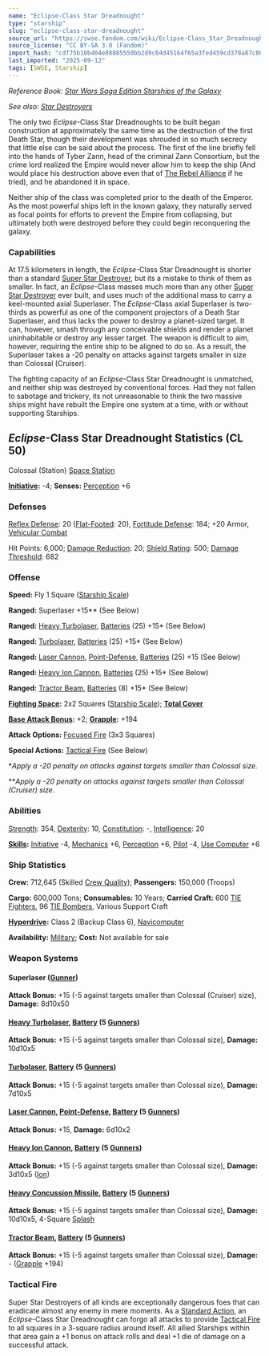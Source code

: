 ```yaml
---
name: "Eclipse-Class Star Dreadnought"
type: "starship"
slug: "eclipse-class-star-dreadnought"
source_url: "https://swse.fandom.com/wiki/Eclipse-Class_Star_Dreadnought"
source_license: "CC BY-SA 3.0 (Fandom)"
import_hash: "cdf75b10b404e88885550bb2d9c04d45164f65a3fed459cd378a87c805b337fc"
last_imported: "2025-09-12"
tags: [SWSE, Starship]
---
```

*Reference Book: [Star Wars Saga Edition Starships of the Galaxy](https://swse.fandom.com/wiki/Star_Wars_Saga_Edition_Starships_of_the_Galaxy)*

*See also: [Star Destroyers](https://swse.fandom.com/wiki/Star_Destroyers)*

The only two *Eclipse*-Class Star Dreadnoughts to be built began construction at approximately the same time as the destruction of the first Death Star, though their development was shrouded in so much secrecy that little else can be said about the process. The first of the line briefly fell into the hands of Tyber Zann, head of the criminal Zann Consortium, but the crime lord realized the Empire would never allow him to keep the ship (And would place his destruction above even that of [The Rebel Alliance](https://swse.fandom.com/wiki/The_Rebel_Alliance) if he tried), and he abandoned it in space.

Neither ship of the class was completed prior to the death of the Emperor. As the most powerful ships left in the known galaxy, they naturally served as focal points for efforts to prevent the Empire from collapsing, but ultimately both were destroyed before they could begin reconquering the galaxy.

### Capabilities
At 17.5 kilometers in length, the *Eclipse*-Class Star Dreadnought is shorter than a standard [Super Star Destroyer](https://swse.fandom.com/wiki/Super_Star_Destroyer), but its a mistake to think of them as smaller. In fact, an *Eclipse*-Class masses much more than any other [Super Star Destroyer](https://swse.fandom.com/wiki/Super_Star_Destroyer) ever built, and uses much of the additional mass to carry a keel-mounted axial Superlaser. The *Eclipse*-Class axial Superlaser is two-thirds as powerful as one of the component projectors of a Death Star Superlaser, and thus lacks the power to destroy a planet-sized target. It can, however, smash through any conceivable shields and render a planet uninhabitable or destroy any lesser target. The weapon is difficult to aim, however, requiring the entire ship to be aligned to do so. As a result, the Superlaser takes a -20 penalty on attacks against targets smaller in size than Colossal (Cruiser).

The fighting capacity of an *Eclipse*-Class Star Dreadnought is unmatched, and neither ship was destroyed by conventional forces. Had they not fallen to sabotage and trickery, its not unreasonable to think the two massive ships might have rebuilt the Empire one system at a time, with or without supporting Starships.

## *Eclipse*-Class Star Dreadnought Statistics (CL 50)
Colossal (Station) [Space Station](https://swse.fandom.com/wiki/Space_Station)

**[Initiative](https://swse.fandom.com/wiki/Initiative):** -4; **Senses:** [Perception](https://swse.fandom.com/wiki/Perception) +6
### Defenses
[Reflex Defense](https://swse.fandom.com/wiki/Reflex_Defense_(Vehicles)): 20 ([Flat-Footed](https://swse.fandom.com/wiki/Flat-Footed): 20), [Fortitude Defense](https://swse.fandom.com/wiki/Fortitude_Defense_(Vehicles)): 184; +20 Armor, [Vehicular Combat](https://swse.fandom.com/wiki/Vehicular_Combat)

Hit Points: 6,000; [Damage Reduction](https://swse.fandom.com/wiki/Damage_Reduction): 20; [Shield Rating](https://swse.fandom.com/wiki/Shield_Rating): 500; [Damage Threshold](https://swse.fandom.com/wiki/Damage_Threshold_(Vehicles)): 682
### Offense
**Speed:** Fly 1 Square ([Starship Scale](https://swse.fandom.com/wiki/Starship_Scale))

**Ranged:** Superlaser +15** (See Below)

**Ranged:** [Heavy Turbolaser](https://swse.fandom.com/wiki/Heavy_Turbolaser), [Batteries](https://swse.fandom.com/wiki/Weapon_Batteries) (25) +15* (See Below)

**Ranged:** [Turbolaser](https://swse.fandom.com/wiki/Turbolaser), [Batteries](https://swse.fandom.com/wiki/Weapon_Batteries) (25) +15* (See Below)

**Ranged:** [Laser Cannon](https://swse.fandom.com/wiki/Laser_Cannon), [Point-Defense](https://swse.fandom.com/wiki/Point-Defense), [Batteries](https://swse.fandom.com/wiki/Weapon_Batteries) (25) +15 (See Below)

**Ranged:** [Heavy Ion Cannon](https://swse.fandom.com/wiki/Heavy_Ion_Cannon), [Batteries](https://swse.fandom.com/wiki/Weapon_Batteries) (25) +15* (See Below)

**Ranged:** [Tractor Beam](https://swse.fandom.com/wiki/Tractor_Beam), [Batteries](https://swse.fandom.com/wiki/Batteries) (8) +15* (See Below)

**[Fighting Space](https://swse.fandom.com/wiki/Fighting_Space):** 2x2 Squares ([Starship Scale](https://swse.fandom.com/wiki/Starship_Scale)); **[Total Cover](https://swse.fandom.com/wiki/Total_Cover)**

**[Base Attack Bonus](https://swse.fandom.com/wiki/Base_Attack_Bonus):** +2; **[Grapple](https://swse.fandom.com/wiki/Grapple):** +194

**Attack Options:** [Focused Fire](https://swse.fandom.com/wiki/Focused_Fire) (3x3 Squares)

**Special Actions:** [Tactical Fire](https://swse.fandom.com/wiki/Tactical_Fire) (See Below)

**Apply a -20 penalty on attacks against targets smaller than Colossal size.*

***Apply a -20 penalty on attacks against targets smaller than Colossal (Cruiser) size.*
### Abilities
[Strength](https://swse.fandom.com/wiki/Strength): 354, [Dexterity](https://swse.fandom.com/wiki/Dexterity): 10, [Constitution](https://swse.fandom.com/wiki/Constitution): -, [Intelligence](https://swse.fandom.com/wiki/Intelligence): 20

**[Skills](https://swse.fandom.com/wiki/Skills):** [Initiative](https://swse.fandom.com/wiki/Initiative) -4, [Mechanics](https://swse.fandom.com/wiki/Mechanics) +6, [Perception](https://swse.fandom.com/wiki/Perception) +6, [Pilot](https://swse.fandom.com/wiki/Pilot) -4, [Use Computer](https://swse.fandom.com/wiki/Use_Computer) +6
### Ship Statistics
**Crew:** 712,645 (Skilled [Crew Quality](https://swse.fandom.com/wiki/Crew_Quality)); **Passengers:** 150,000 (Troops)

**Cargo:** 600,000 Tons; **Consumables:** 10 Years; **Carried Craft:** 600 [TIE Fighters](https://swse.fandom.com/wiki/TIE_Fighters), 96 [TIE Bombers](https://swse.fandom.com/wiki/TIE_Bombers), Various Support Craft

**[Hyperdrive](https://swse.fandom.com/wiki/Hyperdrive):** Class 2 (Backup Class 6), [Navicomputer](https://swse.fandom.com/wiki/Navicomputer)

**Availability:** [Military](https://swse.fandom.com/wiki/Military); **Cost:** Not available for sale
### Weapon Systems

#### **Superlaser ([Gunner](https://swse.fandom.com/wiki/Gunner))**
**Attack Bonus:** +15 (-5 against targets smaller than Colossal (Cruiser) size), **Damage:** 8d10x50
#### **[Heavy Turbolaser](https://swse.fandom.com/wiki/Heavy_Turbolaser), [Battery](https://swse.fandom.com/wiki/Weapon_Batteries) (5 [Gunners](https://swse.fandom.com/wiki/Gunners))**
**Attack Bonus:** +15 (-5 against targets smaller than Colossal size), **Damage:** 10d10x5
#### **[Turbolaser](https://swse.fandom.com/wiki/Turbolaser), [Battery](https://swse.fandom.com/wiki/Weapon_Batteries) (5 [Gunners](https://swse.fandom.com/wiki/Gunners))**
**Attack Bonus:** +15 (-5 against targets smaller than Colossal size), **Damage:** 7d10x5

#### **[Laser Cannon](https://swse.fandom.com/wiki/Laser_Cannon), [Point-Defense](https://swse.fandom.com/wiki/Point-Defense), [Battery](https://swse.fandom.com/wiki/Weapon_Batteries) (5 [Gunners](https://swse.fandom.com/wiki/Gunners))**
**Attack Bonus:** +15, **Damage:** 6d10x2
#### **[Heavy Ion Cannon](https://swse.fandom.com/wiki/Heavy_Ion_Cannon), [Battery](https://swse.fandom.com/wiki/Weapon_Batteries) (5 [Gunners](https://swse.fandom.com/wiki/Gunners))**
**Attack Bonus:** +15 (-5 against targets smaller than Colossal size), **Damage:** 3d10x5 ([Ion](https://swse.fandom.com/wiki/Ion))
#### **[Heavy Concussion Missile](https://swse.fandom.com/wiki/Heavy_Concussion_Missile), [Battery](https://swse.fandom.com/wiki/Weapon_Batteries) (5 [Gunners](https://swse.fandom.com/wiki/Gunners))**
**Attack Bonus:** +15 (-5 against targets smaller than Colossal size), **Damage:** 10d10x5, 4-Square [Splash](https://swse.fandom.com/wiki/Splash)
#### **[Tractor Beam](https://swse.fandom.com/wiki/Tractor_Beam), [Battery](https://swse.fandom.com/wiki/Battery)** **(5 [Gunners](https://swse.fandom.com/wiki/Gunners))**
**Attack Bonus:** +15 (-5 against targets smaller than Colossal size), **Damage:** - ([Grapple](https://swse.fandom.com/wiki/Grapple) +194)
### Tactical Fire
Super Star Destroyers of all kinds are exceptionally dangerous foes that can eradicate almost any enemy in mere moments. As a [Standard Action](https://swse.fandom.com/wiki/Standard_Action), an *Eclipse*-Class Star Dreadnought can forgo all attacks to provide [Tactical Fire](https://swse.fandom.com/wiki/Tactical_Fire) to all squares in a 3-square radius around itself. All allied Starships within that area gain a +1 bonus on attack rolls and deal +1 die of damage on a successful attack.
